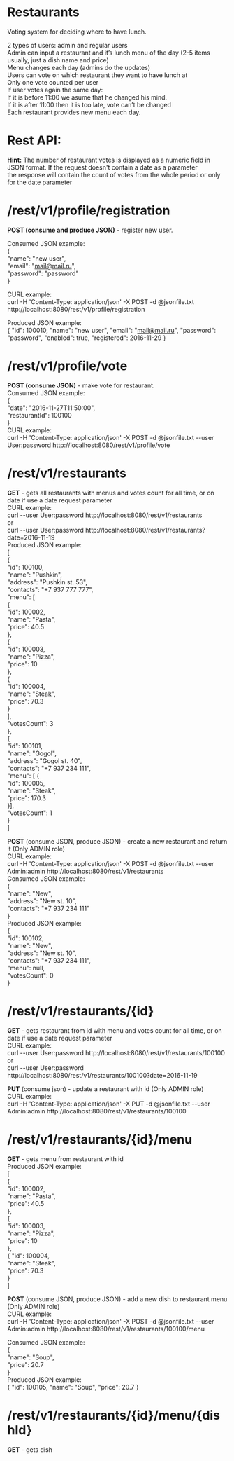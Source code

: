 # Restaurants

Voting system for deciding where to have lunch.<br />

2 types of users: admin and regular users<br />
Admin can input a restaurant and it’s lunch menu of the day (2-5 items usually, just a dish name and price)<br />
Menu changes each day (admins do the updates)<br />
Users can vote on which restaurant they want to have lunch at<br />
Only one vote counted per user<br />
If user votes again the same day: <br />
If it is before 11:00 we asume that he changed his mind.<br />
If it is after 11:00 then it is too late, vote can’t be changed<br />
Each restaurant provides new menu each day.<br />


# Rest API:
<b>Hint:</b> The number of restaurant votes is displayed as a numeric field in JSON format. If the request doesn't contain a date as a parameter <br />
the response will contain the count of votes from the whole period or only for the date parameter <br />

# /rest/v1/profile/registration
<b>POST (consume and produce JSON)</b> - register new user.<br />

Consumed JSON example:<br />
{<br />
	"name": "new user",<br />
	"email": "mail@mail.ru",<br />
	"password": "password"<br />
}<br />

CURL example:<br />
curl -H 'Content-Type: application/json' -X POST -d @jsonfile.txt http://localhost:8080/rest/v1/profile/registration<br />

Produced JSON example:<br />
{
   "id": 100010,
   "name": "new user",
   "email": "mail@mail.ru",
   "password": "password",
   "enabled": true,
   "registered": 2016-11-29
}

# /rest/v1/profile/vote
<b>POST (consume JSON)</b> - make vote for restaurant.<br />
Consumed JSON example:<br />
{<br />
	"date": "2016-11-27T11:50:00",<br />
	"restaurantId": 100100<br />
}<br />
CURL example:<br />
curl -H 'Content-Type: application/json' -X POST -d @jsonfile.txt --user User:password http://localhost:8080/rest/v1/profile/vote<br />

# /rest/v1/restaurants 
<b>GET</b> - gets all restaurants with menus and votes count for all time, or on date if use a date request parameter<br />
CURL example:<br />
curl --user User:password http://localhost:8080/rest/v1/restaurants<br />
or <br />
curl --user User:password http://localhost:8080/rest/v1/restaurants?date=2016-11-19<br />
Produced JSON example:<br />
 [<br />
       {<br />
       "id": 100100,<br />
       "name": "Pushkin",<br />
       "address": "Pushkin st. 53",<br />
       "contacts": "+7 937 777 777",<br />
       "menu":       [<br />
                   {<br />
             "id": 100002,<br />
             "name": "Pasta",<br />
             "price": 40.5<br />
          },<br />
                   {<br />
             "id": 100003,<br />
             "name": "Pizza",<br />
             "price": 10<br />
          },<br />
                   {<br />
             "id": 100004,<br />
             "name": "Steak",<br />
             "price": 70.3<br />
          }<br />
       ],<br />
       "votesCount": 3<br />
    },<br />
       {<br />
       "id": 100101,<br />
       "name": "Gogol",<br />
       "address": "Gogol st. 40",<br />
       "contacts": "+7 937 234 111",<br />
       "menu": [      {<br />
          "id": 100005,<br />
          "name": "Steak",<br />
          "price": 170.3<br />
       }],<br />
       "votesCount": 1<br />
    }<br />
 ]<br />

<b>POST</b> (consume JSON, produce JSON) - create a new restaurant and return it (Only ADMIN role)<br />
CURL example:<br />
curl -H 'Content-Type: application/json' -X POST -d @jsonfile.txt --user Admin:admin http://localhost:8080/rest/v1/restaurants<br />
Consumed JSON example:<br />
{<br />
      "name": "New",<br />
      "address": "New  st. 10",<br />
      "contacts": "+7 937 234 111"<br />
 }<br />
Produced JSON example:<br />
 {<br />
    "id": 100102,<br />
    "name": "New",<br />
    "address": "New  st. 10",<br />
    "contacts": "+7 937 234 111",<br />
    "menu": null,<br />
    "votesCount": 0<br />
 }<br />


# /rest/v1/restaurants/{id}<br />
<b>GET</b> - gets restaurant from id with menu and votes count for all time, or on date if use a date request parameter<br />
CURL example:<br />
curl --user User:password http://localhost:8080/rest/v1/restaurants/100100<br />
or <br />
curl --user User:password http://localhost:8080/rest/v1/restaurants/100100?date=2016-11-19<br />

<b>PUT</b> (consume json) - update a restaurant with id (Only ADMIN role)<br />
CURL example:<br />
curl -H 'Content-Type: application/json' -X PUT -d @jsonfile.txt --user Admin:admin http://localhost:8080/rest/v1/restaurants/100100<br />

# /rest/v1/restaurants/{id}/menu<br />
<b>GET</b> - gets menu from restaurant with id<br />
Produced JSON example:<br />
[<br />
   {<br />
      "id": 100002,<br />
      "name": "Pasta",<br />
      "price": 40.5<br />
   },<br />
      {<br />
      "id": 100003,<br />
      "name": "Pizza",<br />
      "price": 10<br />
   },<br />
      {
      "id": 100004,<br />
      "name": "Steak",<br />
      "price": 70.3<br />
   }<br />
]<br />

<b>POST</b> (consume JSON, produce JSON) - add a new dish to restaurant menu (Only ADMIN role)<br />
CURL example:<br />
curl -H 'Content-Type: application/json' -X POST -d @jsonfile.txt --user Admin:admin http://localhost:8080/rest/v1/restaurants/100100/menu<br />

Consumed JSON example:<br />
{<br />
      "name": "Soup",<br />
      "price": 20.7<br />
 }<br />
Produced JSON example:<br />
{
   "id": 100105,
   "name": "Soup",
   "price": 20.7
}
# /rest/v1/restaurants/{id}/menu/{dishId}<br />
<b>GET</b> - gets dish<br />

